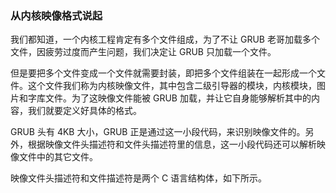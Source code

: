 ### 从内核映像格式说起

我们都知道，一个内核工程肯定有多个文件组成，为了不让 GRUB 老哥加载多个文件，因疲劳过度而产生问题，我们决定让 GRUB 只加载一个文件。

但是要把多个文件变成一个文件就需要封装，即把多个文件组装在一起形成一个文件。这个文件我们称为内核映像文件，其中包含二级引导器的模块，内核模块，图片和字库文件。为了这映像文件能被 GRUB 加载，并让它自身能够解析其中的内容，我们就要定义好具体的格式。

GRUB 头有 4KB 大小，GRUB 正是通过这一小段代码，来识别映像文件的。另外，根据映像文件头描述符和文件头描述符里的信息，这一小段代码还可以解析映像文件中的其它文件。

映像文件头描述符和文件描述符是两个 C 语言结构体，如下所示。


